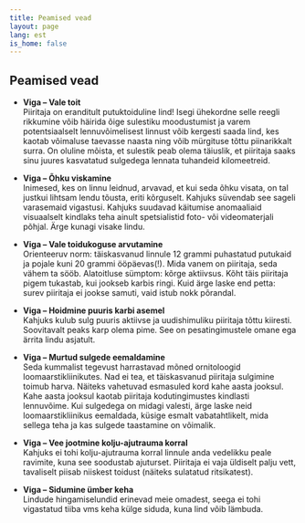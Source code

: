 ```yaml
---
title: Peamised vead
layout: page
lang: est
is_home: false
---
```


## Peamised vead

- **Viga – Vale toit**  
  Piiritaja on eranditult putuktoiduline lind! Isegi ühekordne selle reegli rikkumine võib häirida õige sulestiku moodustumist ja varem potentsiaalselt lennuvõimelisest linnust võib kergesti saada lind, kes kaotab võimaluse taevasse naasta ning võib mürgituse tõttu piinarikkalt surra. On oluline mõista, et sulestik peab olema täiuslik, et piiritaja saaks sinu juures kasvatatud sulgedega lennata tuhandeid kilomeetreid.

- **Viga – Õhku viskamine**  
  Inimesed, kes on linnu leidnud, arvavad, et kui seda õhku visata, on tal justkui lihtsam lendu tõusta, eriti kõrguselt. Kahjuks süvendab see sageli varasemaid vigastusi. Kahjuks suudavad käitumise anomaaliaid visuaalselt kindlaks teha ainult spetsialistid foto- või videomaterjali põhjal. Ärge kunagi visake lindu.

- **Viga – Vale toidukoguse arvutamine**  
  Orienteeruv norm: täiskasvanud linnule 12 grammi puhastatud putukaid ja pojale kuni 20 grammi ööpäevas(!). Mida vanem on piiritaja, seda vähem ta sööb. Alatoitluse sümptom: kõrge aktiivsus. Kõht täis piiritaja pigem tukastab, kui jookseb karbis ringi. Kuid ärge laske end petta: surev piiritaja ei jookse samuti, vaid istub nokk põrandal.

- **Viga – Hoidmine puuris karbi asemel**  
  Kahjuks kulub sulg puuris aktiivse ja uudishimuliku piiritaja tõttu kiiresti. Soovitavalt peaks karp olema pime. See on pesatingimustele omane ega ärrita lindu asjatult.

- **Viga – Murtud sulgede eemaldamine**  
  Seda kummalist tegevust harrastavad mõned ornitoloogid loomaarstikliinikutes. Nad ei tea, et täiskasvanud piiritaja sulgimine toimub harva. Näiteks vahetuvad esmasuled kord kahe aasta jooksul. Kahe aasta jooksul kaotab piiritaja kodutingimustes kindlasti lennuvõime. Kui sulgedega on midagi valesti, ärge laske neid loomaarstikliinikus eemaldada, küsige esmalt vabatahtlikelt, mida sellega teha ja kas sulgede taastamine on võimalik.

- **Viga – Vee jootmine kolju-ajutrauma korral**  
  Kahjuks ei tohi kolju-ajutrauma korral linnule anda vedelikku peale ravimite, kuna see soodustab ajuturset. Piiritaja ei vaja üldiselt palju vett, tavaliselt piisab niiskest toidust (näiteks sulatatud ritsikatest).

- **Viga – Sidumine ümber keha**  
  Lindude hingamiselundid erinevad meie omadest, seega ei tohi vigastatud tiiba vms keha külge siduda, kuna lind võib lämbuda.
